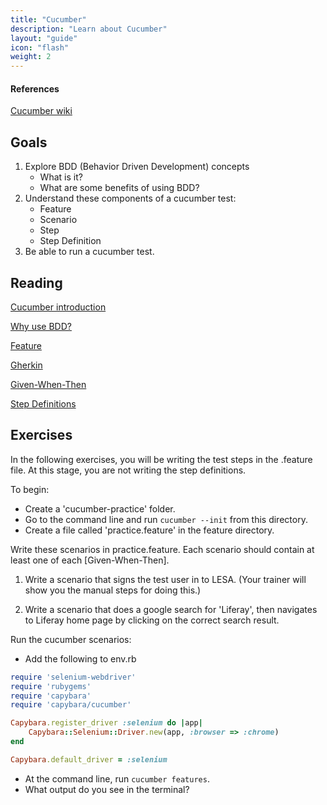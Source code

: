 ```yaml
---
title: "Cucumber"
description: "Learn about Cucumber"
layout: "guide"
icon: "flash"
weight: 2
---
```


#### References
[Cucumber wiki](https://github.com/cucumber/cucumber/wiki)

<article id="article1">

## Goals

1. Explore BDD (Behavior Driven Development) concepts
 	* What is it?
 	* What are some benefits of using BDD?
1. Understand these components of a cucumber test:
	 * Feature
	 * Scenario
	 * Step
	 * Step Definition
1.  Be able to run a cucumber test.

</article>

<article id="article2">

## Reading

[Cucumber introduction](https://blog.engineyard.com/2009/cucumber-introduction)

[Why use BDD?](http://www.agile-doctor.com/2012/03/06/10-reasons-why-bdd-changes-everything/)

[Feature](https://github.com/cucumber/cucumber/wiki/Feature-Introduction)

[Gherkin](https://github.com/cucumber/cucumber/wiki/Gherkin)

[Given-When-Then](https://github.com/cucumber/cucumber/wiki/Given-When-Then-%28new%29)

[Step Definitions](https://github.com/cucumber/cucumber/wiki/Step-Definitions)

</article>

<article id="article3">

## Exercises

In the following exercises, you will be writing the test steps in the .feature file.  At this stage, you are not writing the step definitions.

To begin:
* Create a 'cucumber-practice' folder.
* Go to the command line and run `cucumber --init` from this directory.
* Create a file called 'practice.feature' in the feature directory.

Write these scenarios in practice.feature.  Each scenario should contain at least one of each [Given-When-Then].

1. Write a scenario that signs the test user in to LESA.  (Your trainer will show you the manual steps for doing this.)

2. Write a scenario that does a google search for 'Liferay', then navigates to Liferay home page by clicking on the correct search result.

Run the cucumber scenarios:
* Add the following to env.rb

```ruby
require 'selenium-webdriver'
require 'rubygems'
require 'capybara'
require 'capybara/cucumber'

Capybara.register_driver :selenium do |app|
  	Capybara::Selenium::Driver.new(app, :browser => :chrome)
end

Capybara.default_driver = :selenium
```

* At the command line, run `cucumber features`.
* What output do you see in the terminal?

</article>
